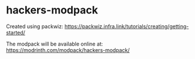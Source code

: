 ﻿# hackers-modpack

Created using packwiz:
https://packwiz.infra.link/tutorials/creating/getting-started/

The modpack will be available online at:
https://modrinth.com/modpack/hackers-modpack/
